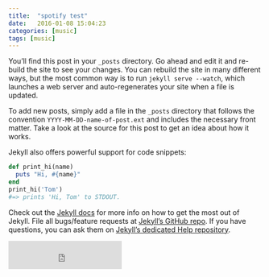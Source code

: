 ```yaml
---
title:  "spotify test"
date:   2016-01-08 15:04:23
categories: [music]
tags: [music]
---
```

You’ll find this post in your `_posts` directory. Go ahead and edit it and re-build the site to see your changes. You can rebuild the site in many different ways, but the most common way is to run `jekyll serve --watch`, which launches a web server and auto-regenerates your site when a file is updated.

To add new posts, simply add a file in the `_posts` directory that follows the convention `YYYY-MM-DD-name-of-post.ext` and includes the necessary front matter. Take a look at the source for this post to get an idea about how it works.

Jekyll also offers powerful support for code snippets:

``` ruby
def print_hi(name)
  puts "Hi, #{name}"
end
print_hi('Tom')
#=> prints 'Hi, Tom' to STDOUT.
```

Check out the [Jekyll docs][jekyll] for more info on how to get the most out of Jekyll. File all bugs/feature requests at [Jekyll’s GitHub repo][jekyll-gh]. If you have questions, you can ask them on [Jekyll’s dedicated Help repository][jekyll-help].

[jekyll]:      http://jekyllrb.com
[jekyll-gh]:   https://github.com/jekyll/jekyll
[jekyll-help]: https://github.com/jekyll/jekyll-help

<iframe src="https://open.spotify.com/follow/1/?uri=spotify:artist:1jA6iIFjHxKweEOXiF9gCx&size=detail&theme=light&show-count=0" width="225" height="56" scrolling="no" frameborder="0" style="border:none; overflow:hidden;" allowtransparency="true"></iframe>

